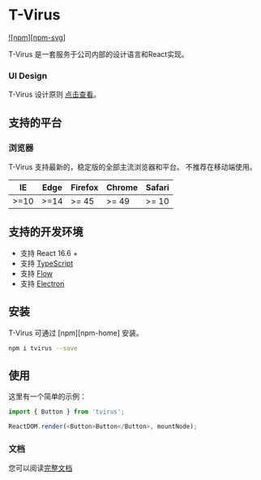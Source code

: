 # T-Virus

[![npm][npm-svg]](npm-home)

T-Virus 是一套服务于公司内部的设计语言和React实现。


### UI Design

T-Virus 设计原则 [点击查看](http://tvirus.art/#/spec/arts)。

## 支持的平台


### 浏览器

T-Virus 支持最新的，稳定版的全部主流浏览器和平台。 不推荐在移动端使用。

| IE   | Edge | Firefox | Chrome | Safari |
| ---- | ---- | ------- | ------ | ------ |
| >=10 | >=14 | >= 45   | >= 49  | >= 10  |


## 支持的开发环境

- 支持 React 16.6 +
- 支持 [TypeScript](http://www.typescriptlang.org/)
- 支持 [Flow](https://flow.org/)
- 支持 [Electron](https://electronjs.org/)


## 安装

T-Virus 可通过 [npm][npm-home] 安装。

```bash
npm i tvirus --save
```


## 使用

这里有一个简单的示例：

```js
import { Button } from 'tvirus';

ReactDOM.render(<Button>Button</Button>, mountNode);
```


### 文档

您可以阅读[完整文档](http://tvirus.art/#/component/install)